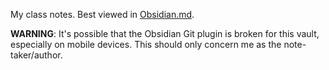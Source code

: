 My class notes. Best viewed in [Obsidian.md](https://obsidian.md/).

**WARNING**: It's possible that the Obsidian Git plugin is broken for this vault, especially on mobile devices. This should only concern me as the note-taker/author.